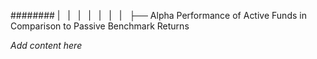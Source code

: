 ######## |   |   |   |   |   |   |   ├── Alpha Performance of Active Funds in Comparison to Passive Benchmark Returns

*Add content here*